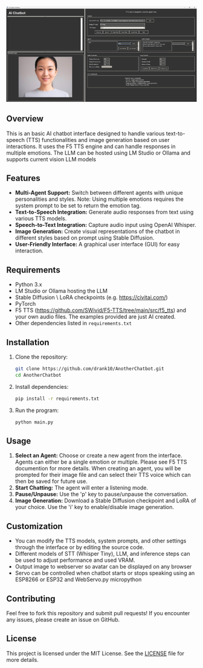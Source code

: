 <img src="AnotherChatbot.jpg">

## Overview
This is an basic AI chatbot interface designed to handle various text-to-speech (TTS) functionalities and image generation based on user interactions. It uses the F5 TTS engine and can handle responses in multiple emotions. The LLM can be hosted using LM Studio or Ollama and supports current vision LLM models

## Features
- **Multi-Agent Support:** Switch between different agents with unique personalities and styles. Note: Using multiple emotions requires the system prompt to be set to return the emotion tag. 
- **Text-to-Speech Integration:** Generate audio responses from text using various TTS models.
- **Speech-to-Text Integration:** Capture audio input using OpenAI Whisper.
- **Image Generation:** Create visual representations of the chatbot in different styles based on prompt using Stable Diffusion.
- **User-Friendly Interface:** A graphical user interface (GUI) for easy interaction.

## Requirements
- Python 3.x
- LM Studio or Ollama hosting the LLM
- Stable Diffusion \ LoRA checkpoints (e.g. https://civitai.com/) 
- PyTorch
- F5 TTS (https://github.com/SWivid/F5-TTS/tree/main/src/f5_tts) and your own audio files. The examples provided are just AI created. 
- Other dependencies listed in `requirements.txt`

## Installation

1. Clone the repository:
   ```bash
   git clone https://github.com/drank10/AnotherChatbot.git
   cd AnotherChatbot
   ```

2. Install dependencies:
   ```bash
   pip install -r requirements.txt
   ```

3. Run the program:
   ```bash
   python main.py
   ```

## Usage

1. **Select an Agent:** Choose or create a new agent from the interface. Agents can either be a single emotion or multiple. Please see F5 TTS documention for more details. When creating an agent, you will be prompted for their image file and can select their TTS voice which can then be saved for future use.  
2. **Start Chatting:** The agent will enter a listening mode.
3. **Pause/Unpause:** Use the 'p' key to pause/unpause the conversation.
4. **Image Generation:** Download a Stable Diffusion checkpoint and LoRA of your choice. Use the 'i' key to enable/disable image generation. 

## Customization
- You can modify the TTS models, system prompts, and other settings through the interface or by editing the source code.
- Different models of STT (Whisper Tiny), LLM, and inference steps can be used to adjust performance and used VRAM.
- Output image to webserver so avatar can be displayed on any browser 
- Servo can be controlled when chatbot starts or stops speaking using an ESP8266 or ESP32 and WebServo.py micropython 

## Contributing

Feel free to fork this repository and submit pull requests! If you encounter any issues, please create an issue on GitHub.

## License

This project is licensed under the MIT License. See the [LICENSE](LICENSE) file for more details.
```
